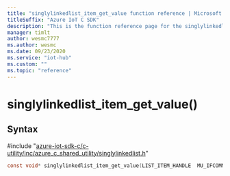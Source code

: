 ```yaml
---                             
title: "singlylinkedlist_item_get_value function reference | Microsoft Docs" 
titleSuffix: "Azure IoT C SDK"            
description: "This is the function reference page for the singlylinkedlist_item_get_value() function in the Azure IoT C SDK. This SDK is used with Azure IoT Hub and Azure IoT Hub Device Provisioning Service"            
manager: timlt                 
author: wesmc7777              
ms.author: wesmc               
ms.date: 09/23/2020                    
ms.service: "iot-hub"             
ms.custom: ""                
ms.topic: "reference"        
---                            
```


# singlylinkedlist_item_get_value()

## Syntax

\#include "[azure-iot-sdk-c/c-utility/inc/azure_c_shared_utility/singlylinkedlist.h](../singlylinkedlist-h.md)"  
```C
const void* singlylinkedlist_item_get_value(LIST_ITEM_HANDLE  MU_IFCOMMA2);
```

